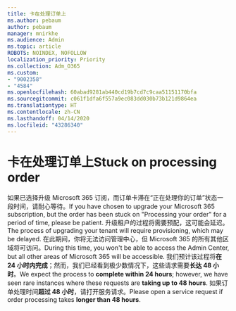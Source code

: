 ```yaml
---
title: 卡在处理订单上
ms.author: pebaum
author: pebaum
manager: mnirkhe
ms.audience: Admin
ms.topic: article
ROBOTS: NOINDEX, NOFOLLOW
localization_priority: Priority
ms.collection: Adm_O365
ms.custom:
- "9002358"
- "4584"
ms.openlocfilehash: 60abad9281ab440cd19b7cd7c9caa51151170bfa
ms.sourcegitcommit: c061f1dfa6f557a9ec083dd030b73b121d9864ea
ms.translationtype: HT
ms.contentlocale: zh-CN
ms.lasthandoff: 04/14/2020
ms.locfileid: "43286340"
---
```

# <a name="stuck-on-processing-order"></a><span data-ttu-id="3c63e-102">卡在处理订单上</span><span class="sxs-lookup"><span data-stu-id="3c63e-102">Stuck on processing order</span></span>

<span data-ttu-id="3c63e-103">如果已选择升级 Microsoft 365 订阅，而订单卡滞在“正在处理你的订单”状态一段时间，请耐心等待。</span><span class="sxs-lookup"><span data-stu-id="3c63e-103">If you have chosen to upgrade your Microsoft 365 subscription, but the order has been stuck on "Processing your order" for a period of time, please be patient.</span></span> <span data-ttu-id="3c63e-104">升级租户的过程将需要预配，这可能会延迟。</span><span class="sxs-lookup"><span data-stu-id="3c63e-104">The process of upgrading your tenant will require provisioning, which may be delayed.</span></span> <span data-ttu-id="3c63e-105">在此期间，你将无法访问管理中心，但 Microsoft 365 的所有其他区域将可访问。</span><span class="sxs-lookup"><span data-stu-id="3c63e-105">During this time, you won't be able to access the Admin Center, but all other areas of Microsoft 365 will be accessible.</span></span> <span data-ttu-id="3c63e-106">我们预计该过程将**在 24 小时内完成**；然而，我们已经看到极少数情况下，这些请求需要**长达 48 小时**。</span><span class="sxs-lookup"><span data-stu-id="3c63e-106">We expect the process to **complete within 24 hours**; however, we have seen rare instances where these requests are **taking up to 48 hours**.</span></span> <span data-ttu-id="3c63e-107">如果订单处理时间**超过 48 小时**，请打开服务请求。</span><span class="sxs-lookup"><span data-stu-id="3c63e-107">Please open a service request if order processing takes **longer than 48 hours**.</span></span>
